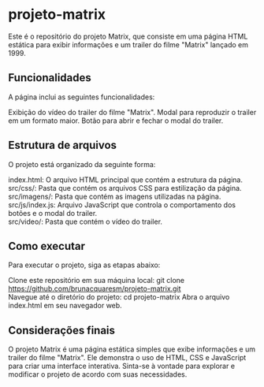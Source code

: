 # projeto-matrix
Este é o repositório do projeto Matrix, que consiste em uma página HTML estática para exibir informações e um trailer do filme "Matrix" lançado em 1999.

## Funcionalidades
A página inclui as seguintes funcionalidades:

Exibição do vídeo do trailer do filme "Matrix".
Modal para reproduzir o trailer em um formato maior.
Botão para abrir e fechar o modal do trailer.

## Estrutura de arquivos
O projeto está organizado da seguinte forma:

index.html: O arquivo HTML principal que contém a estrutura da página.  
src/css/: Pasta que contém os arquivos CSS para estilização da página.  
src/imagens/: Pasta que contém as imagens utilizadas na página.  
src/js/index.js: Arquivo JavaScript que controla o comportamento dos botões e o modal do trailer.  
src/video/: Pasta que contém o vídeo do trailer.

## Como executar
Para executar o projeto, siga as etapas abaixo:

Clone este repositório em sua máquina local:
git clone https://github.com/brunacquaresm/projeto-matrix.git  
Navegue até o diretório do projeto:
cd projeto-matrix
Abra o arquivo index.html em seu navegador web.  
## Considerações finais
O projeto Matrix é uma página estática simples que exibe informações e um trailer do filme "Matrix". Ele demonstra o uso de HTML, CSS e JavaScript para criar uma interface interativa. Sinta-se à vontade para explorar e modificar o projeto de acordo com suas necessidades.
